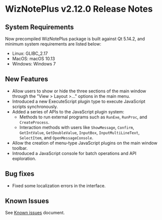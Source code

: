 # WizNotePlus v2.12.0 Release Notes

## System Requirements

Now precompiled WizNotePlus package is built against Qt 5.14.2, and minimum system requirements are listed below:

* Linux: GLIBC_2.17
* MacOS: macOS 10.13
* Windows: Windows 7

## New Features

* Allow users to show or hide the three sections of the main window through the "View > Layout >..." options in the main menu.
* Introduced a new ExecuteScript plugin type to execute JavaScript scripts synchronously.
* Added a series of APIs to the JavaScript plugin system:
  * Methods to run external programs such as `RunExe`, `RunProc`, and `CreateProcess`.
  * Interaction methods with users like `ShowMessage`, `Confirm`, `GetIntValue`, `GetDoubleValue`, `InputBox`, `InputMultiLineText`, `SelectItem`, and `OpenMessageConsole`.
* Allow the creation of menu-type JavaScript plugins on the main window toolbar.
* Introduced a JavaScript console for batch operations and API exploration.

## Bug fixes

* Fixed some localization errors in the interface.

## Known Issues

See [Known issues](/dist/known-issues-en-US.md) document.
